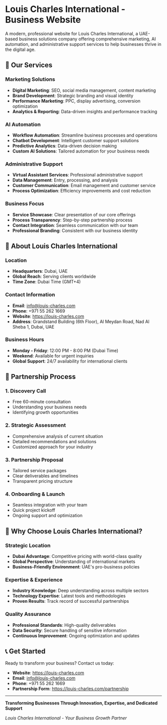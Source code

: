 # Louis Charles International - Business Website

A modern, professional website for Louis Charles International, a UAE-based business solutions company offering comprehensive marketing, AI automation, and administrative support services to help businesses thrive in the digital age.

## 🌟 Our Services

### Marketing Solutions
- **Digital Marketing**: SEO, social media management, content marketing
- **Brand Development**: Strategic branding and visual identity
- **Performance Marketing**: PPC, display advertising, conversion optimization
- **Analytics & Reporting**: Data-driven insights and performance tracking

### AI Automation
- **Workflow Automation**: Streamline business processes and operations
- **Chatbot Development**: Intelligent customer support solutions
- **Predictive Analytics**: Data-driven decision making
- **Custom AI Solutions**: Tailored automation for your business needs

### Administrative Support
- **Virtual Assistant Services**: Professional administrative support
- **Data Management**: Entry, processing, and analysis
- **Customer Communication**: Email management and customer service
- **Process Optimization**: Efficiency improvements and cost reduction





### Business Focus
- **Service Showcase**: Clear presentation of our core offerings
- **Process Transparency**: Step-by-step partnership process
- **Contact Integration**: Seamless communication with our team
- **Professional Branding**: Consistent with our business identity



## 📍 About Louis Charles International

### Location
- **Headquarters**: Dubai, UAE
- **Global Reach**: Serving clients worldwide
- **Time Zone**: Dubai Time (GMT+4)

### Contact Information
- **Email**: info@louis-charles.com
- **Phone**: +971 55 262 1669
- **Website**: https://louis-charles.com
- **Address**: Grandstand Building (6th Floor), Al Meydan Road, Nad Al Sheba 1, Dubai, UAE

### Business Hours
- **Monday - Friday**: 12:00 PM - 8:00 PM (Dubai Time)
- **Weekend**: Available for urgent inquiries
- **Global Support**: 24/7 availability for international clients

## 🤝 Partnership Process

### 1. Discovery Call
- Free 60-minute consultation
- Understanding your business needs
- Identifying growth opportunities

### 2. Strategic Assessment
- Comprehensive analysis of current situation
- Detailed recommendations and solutions
- Customized approach for your industry

### 3. Partnership Proposal
- Tailored service packages
- Clear deliverables and timelines
- Transparent pricing structure

### 4. Onboarding & Launch
- Seamless integration with your team
- Quick project kickoff
- Ongoing support and optimization

## 💼 Why Choose Louis Charles International?

### Strategic Location
- **Dubai Advantage**: Competitive pricing with world-class quality
- **Global Perspective**: Understanding of international markets
- **Business-Friendly Environment**: UAE's pro-business policies

### Expertise & Experience
- **Industry Knowledge**: Deep understanding across multiple sectors
- **Technology Expertise**: Latest tools and methodologies
- **Proven Results**: Track record of successful partnerships

### Quality Assurance
- **Professional Standards**: High-quality deliverables
- **Data Security**: Secure handling of sensitive information
- **Continuous Improvement**: Ongoing optimization and updates

## 📞 Get Started

Ready to transform your business? Contact us today:

- **Website**: https://louis-charles.com
- **Email**: info@louis-charles.com
- **Phone**: +971 55 262 1669
- **Partnership Form**: https://louis-charles.com/partnership

---

**Transforming Businesses Through Innovation, Expertise, and Dedicated Support**

*Louis Charles International - Your Business Growth Partner* 